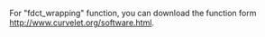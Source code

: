For "fdct_wrapping" function, you can download the function form http://www.curvelet.org/software.html.
